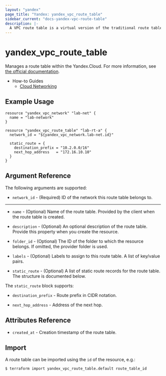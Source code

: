 ```yaml
---
layout: "yandex"
page_title: "Yandex: yandex_vpc_route_table"
sidebar_current: "docs-yandex-vpc-route-table"
description: |-
  A VPC route table is a virtual version of the traditional route table on router device.
---
```


# yandex\_vpc\_route\_table

Manages a route table within the Yandex.Cloud. For more information, see
[the official documentation](https://cloud.yandex.com/docs/vpc/concepts).

* How-to Guides
    * [Cloud Networking](https://cloud.yandex.com/docs/vpc/)

## Example Usage

```hcl
resource "yandex_vpc_network" "lab-net" {
  name = "lab-network"
}

resource "yandex_vpc_route_table" "lab-rt-a" {
  network_id = "${yandex_vpc_network.lab-net.id}"

  static_route = {
    destination_prefix = "10.2.0.0/16"
    next_hop_address   = "172.16.10.10"
  }
}
```

## Argument Reference

The following arguments are supported:

* `network_id` - (Required) ID of the network this route table belongs to.

- - -

* `name` - (Optional) Name of the route table. Provided by the client when the route table is created.

* `description` - (Optional) An optional description of the route table. Provide this property when
  you create the resource.

* `folder_id` - (Optional) The ID of the folder to which the resource belongs.
    If omitted, the provider folder is used.

* `labels` - (Optional) Labels to assign to this route table. A list of key/value pairs.

* `static_route` - (Optional) A list of static route records for the route table. The structure is documented below.

The `static_route` block supports:

* `destination_prefix` - Route prefix in CIDR notation.

* `next_hop_address` - Address of the next hop.


## Attributes Reference

* `created_at` - Creation timestamp of the route table.

## Import

A route table can be imported using the `id` of the resource, e.g.:

```
$ terraform import yandex_vpc_route_table.default route_table_id
```

